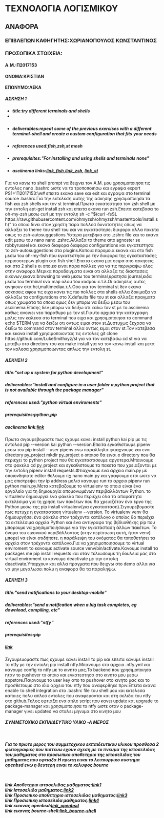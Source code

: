 <!DOCTYPE html>
<html>                                                                
  <body>
    <h1>ΤΕΧΝΟΛΟΓΙΑ ΛΟΓΙΣΜΙΚΟΥ</h1>
    <h2>ΑΝΑΦΟΡΑ</h2>
    <h3>ΕΠΙΒΛΕΠΩΝ ΚΑΘΗΓΗΤΗΣ:XΩΡΙΑΝΟΠΟΥΛΟΣ ΚΩΝΣΤΑΝΤΙΝΟΣ</h3>
    <h3>ΠΡΟΣΩΠΙΚΑ ΣΤΟΙΧΕΙΑ:</h3>
    <h4>Α.Μ.:Π2017153</h4>
    <h4>ΟΝΟΜΑ:ΚΡΙΣΤΙΑΝ</h4>
    <h4>ΕΠΩΝΥΜΟ:ΛΕΚΑ</h4>
    <h5>ΑΣΚΗΣΗ 1</h5>
    <ul>
      <h5><li>title:try different terminals and shells<li></h5>
      <h5><li>deliverables:repeat some of the previous exercises with a different terminal-shell and create a custom configuration that fits your needs</li></h5>
      <h5><li>references used:fish,zsh,st mosh</li></h5>
      <h5><li>prerequisites:"For installing and using shells and terminals none"</li></h5>
      <h5><li>asciinema links:<a href="https://asciinema.org/a/313837">link_fish</a>,<a href="https://asciinema.org/a/313836">link_zsh,</a>
        <a href="https://asciinema.org/a/315007">link_st</a></li></h6>
    </ul> 
    <p><bold>Για να κανω το shell prompt να δειχνει τον Α.Μ. μου χρησιμοποιησα τις εντολες nano .bashrc ωστε να το τροποποιησω και εγρaψα export PS1='Π2017153:\w# επειτα εκανα save και exit και εγραψα στο terminal source .bashrc.Για την εκτελεση αυτης της ασκησης χρησιμοποιησα τα fish και zsh shells και τον st terminal.Πρωτα εγκατεστησα τον zsh shell με την εντολη apt-get install zsh και επειτα εκανα run zsh.Eπειτα κατεβασα το oh-my-zsh μεσω curl με την εντολη sh -c "$(curl -fsSL https://raw.githubusercontent.com/ohmyzsh/ohmyzsh/master/tools/install.sh)" το οποιο δινει στον χρηστη παρα πολλεσ δυνοτοτητες οπως να αλλαξει το theme του shell του και να εγκαταστησει διαφορα αλλα πακετα οπως το zsh-autosuggestions.Υστερα μετεβηκα στο .zshrc file και το εκανα edit μεσω του nano nano .zshrc.Αλλαξα το theme απο agnoster se robbyrussel και εκανα διαφορα διαφορα configurations και εγκατεστησα το zsh-autosuggestions στα plugins.Καποια παρομοια εκανα και στο fish μεσω του oh-my-fish που εγκατεστησα με την διαφορα της εγκαταστασης περισσoτερων plugin στο fish shell.Επειτα εκανα μια σειρα απο ασκησεις και στα 2 shells οι οποιεσ ειναι παρα πολλες για να τις περιγραψω ολες στην αναφορα.Μερικα παραδειγματα ειναι οτι αλλαξα τις διαστασεις εικονων,εκανα browsing to web μεσω του terminal,κρατησα journal,ειδα μεσω του terminal ενα map ολου του κοσμου κ.τ.λ.Οι ασκησεις αυτες ανηκουν στα hci,multimediaκ.τ.λ.Οσο για τον terminal st δεν εκανα ασκησεις αφου τις ειχα κανει τις πιο πολλες στα shells αλλα δοκιμαξα να αλλαξω τα configurations στο X.defaults file του st και αλλαξα πραγματα οπως χρωματα τα οποια ομως δεν μπορω να δειξω μεσω του asciinema.Επισης δεν μπορω να δειξω οτι καλω τον st με το asciinema καθως ανοιγει νεο παραθυρο με τον st.Γιαυτο αρχισα την καταγραφη μολις τον καλεσα στο terminal που ειχα και χρησιμοποιησα το command echo $TERM για να δειξω οτι οντως ειμαι στον st.Δυστυχως ξεχασα να δειξω το command στον terminal αλλα οντως ειμαι στον st.Τον κατεβaσα και εκανα install χρησιμοποιοντας τις εντολες git clone https://github.com/LukeSmithxyz/st για να τον κατεβασω cd st για να μεταβω στο directory του και make install για να τον κανω install και μετα τον καλεσα χρησιμοποιωντας απλως την εντολη st.</bold></p>
    <h5>ΑΣΚΗΣΗ 2</h5>
    <h5>title:"set up a system for python development"</h5>
    <h5>deliverables:"install and configure in a user folder a python project that is not available through the package manager"</h5>
    <h5>references used:"python virtual enviroments"</h5>
    <h5>prerequisites:python,pip</h5>  
    <h5>asciinema link:<a href="https://asciinema.org/a/314131">link</a></h5>
    <p><bold>Πρωτα σιγουρεβομαστε πως εχουμε κανει install python kai pip με τις εντολεσ pip --version kai python --version.Επειτα εγκαθιστουμε pipenv μεσω του pip install --user pipenv ενω παραλληλα φτιαχνουμε και ενα directory py_project mkdir py_project o οποιοσ θα ειναι ο directory που θα περιεχει το python project που θα εγκαταστισουμε αργοτερα.Μπαινουμε στο φακελο cd py_project και εγκαθιστουμε τα πακετα που χρειαζονται με την εντολη pipenv install requests.Φτιαχνουμε ενα αρχειο main.py με οποιονδηποτε editor θελουμε πχ nano main.py και γραφουμε ετσι ωστε να μας επιστρεψει την ip address μολισ κανουμε run το αρχειο pipenv run python main.py.Μετα κατεβαζουμε το virtualenv το οποιο  είναι ένα εργαλείο για τη δημιουργία απομονωμένων περιβαλλόντων Python. το virtualenv δημιουργεί ένα φάκελο που περιέχει όλα τα απαραίτητα εκτελέσιμα για τη χρήση των πακέτων που θα χρειαζόταν ένα έργο της Python μεσω της pip install virtualenv(για εγκατασταση).Σιγουρεβομαστε πως πετυχε η εγκατασταση virtualenv --version.
Το virtualenv venv θα δημιουργήσει ένα φάκελο στον τρέχοντα κατάλογο ο οποίος θα περιέχει τα εκτελέσιμα αρχεία Python και ένα αντίγραφο της βιβλιοθήκης pip που μπορουμε να χρησιμοποιήσουμε για την εγκατάσταση άλλων πακέτων. Το όνομα του εικονικού περιβάλλοντος (στην περίπτωση αυτή, ήταν venv) μπορεί να είναι οτιδήποτε. η παράλειψη του ονόματος θα τοποθετήσει τα αρχεία στον τρέχοντα κατάλογο.Για να χρησιμοποιησουμε το virtual enviroment τo κανουμε activate  source venv/bin/activate.Kανουμε install τα packages me pip install requests και οταν τελιωσουμε τη δουλεια μας στο virtual enviroment το κανουμε deactivate με την εντολη deactivate.Υπαρχουν και αλλα πραγματα που δειχνω στο demo αλλα για να μην μεγαλωσει πολυ η αναφορα θα τα παραληψω.</bold></p>
     <h5>ΑΣΚΗΣΗ 3</h5>
    <h5>title:"send notifications to your desktop-mobile"</h5>
    <h5>deliverables:"send a notifcation when a big task completes, eg download, compiling, etc"</h5>
    <h5>references used:"ntfy"</h5>
    <h5>prerequisites:pip</h5> 
    <h5><a href="https://asciinema.org/a/312866">link</a></h5>
    <p><bold>Σιγουρευομαστε πως εχουμε κανει install το pip και επειτα κανυμε install το ntfy με την εντολη pip install ntfy.Μπανουμε στο αρχειο .ntfy.yml και κανουμε config το ntfy με το κινητο μας.Το backend που χρησιμοποιησα ηταν το pushover το οποιο και εγκατεστησα στο κινητο μου μεσω appstore.Παιρνουμε το user key απο το pushover στο κινητο μας και το προσθετουμε στο ιδιο αρχειο του ntfy που αναφερθηκε πριν.Επειτα εκανα enable το shell integration στο .bashrc file του shell μου και εκτελεσα καποιες πολυ απλεσ εντολες που αναφερονται και στη σελιδα του ntfy στο github.Τελος εφτιαξα ενα απλο script που κανει update  και upgrade το package-manager και χρησιμοποιησα το ntfy ωστε οταν ο package-manager γινει updated να σταλει μηνυμα στο κινητο μου</p></bold>
    <h5>ΣΥΜΜΕΤΟΧΙΚΟ ΕΚΠΑΙΔΕΥΤΙΚΟ ΥΛΙΚΟ -Α ΜΕΡΟΣ<h5><br/>
      <p><bold>Για το πρωτο μερος του συμμετοχικου εκπαιδευτικου υλικου προσθεσα 2 φωτογραφιες που πιστευω εχουν σχεση με το πνευμα της ιστοσελιδας του μαθηματος στο προσωπικο αποθετηριο της ιστοσελιδας του μαθηματος που εφτιαξα.Η πρωτη ειναι το λειτουργικο συστημα openbsd ενω η δευτερη ειναι το κελυφος bourne<bold><p><br/><br/>
      link Αποθετηριο ιστοσελιδας μαθηματος:<a href="https://github.com/mibook/gr">link1</a><br/>
      link Ιστοσελιδα μαθηματος:<a href="https://www.mibook.org/">link2</a><br/>
      link Προσωπικο αποθετηριο ιστοσελιδας μαθηματος:<a href="https://github.com/p17leka/gr">link3</a></br>
        link Προσωπικη ιστοσελιδα μαθηματος:<a href="https://p17leka.github.io/gr/">link4</a></br>
      link εικονας openbsd:<a href="https://p17leka.github.io/gr/gallery/openbsd/">link_openbsd</a></br>
      link εικονας bourne-shell:<a href="https://p17leka.github.io/gr/gallery/bourne-shell/">link_bourne-shell</a></br>
    </body> 
</html    
